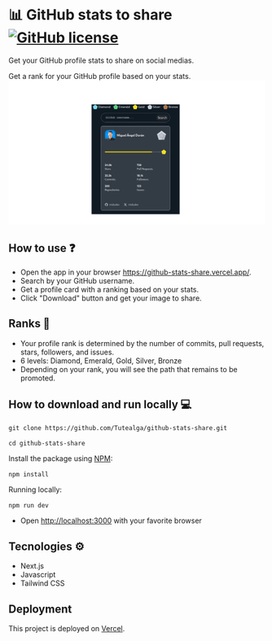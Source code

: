 # 📊 GitHub stats to share [![GitHub license](https://img.shields.io/badge/license-MIT-blue.svg)](https://github.com/tutealga/github-stats-share/blob/master/LICENSE)
Get your GitHub profile stats to share on social medias. 

Get a rank for your GitHub profile based on your stats.
![github_stats_share](./app/gitstats.png)

## How to use ❓
- Open the app in your browser <a href="https://github-stats-share.vercel.app/" target="_blank">https://github-stats-share.vercel.app/</a>.
- Search by your GitHub username.
- Get a profile card with a ranking based on your stats.
- Click "Download" button and get your image to share.

## Ranks 👑
- Your profile rank is determined by the number of commits, pull requests, stars, followers, and issues.
- 6 levels: Diamond, Emerald, Gold, Silver, Bronze
- Depending on your rank, you will see the path that remains to be promoted. 

## How to download and run locally 💻
```
git clone https://github.com/Tutealga/github-stats-share.git
```
```
cd github-stats-share
```
Install the package using [NPM](https://nodejs.org/en/):
```
npm install
```
Running locally:
```
npm run dev
```
- Open <a href="http://localhost:3000" target="_blank">http://localhost:3000</a> with your favorite browser

## Tecnologies ⚙️
- Next.js
- Javascript
- Tailwind CSS

## Deployment

This project is deployed on [Vercel](https://vercel.com/).

